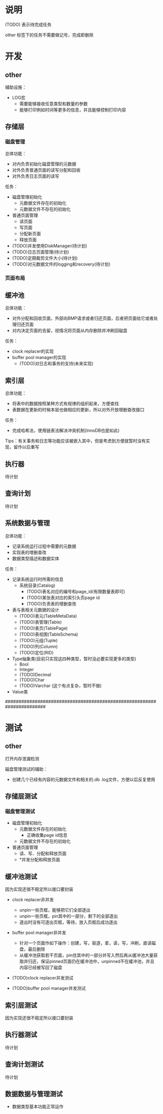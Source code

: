 # 说明

(TODO) 表示待完成任务

other 标签下的任务不需要做记号，完成即删除

# 开发

## other

辅助设施：
- LOG宏
  - 需要能够接收任意类型和数量的参数
  - 能够打印例如时间等更多的信息，并且能够控制打印内容

## 存储层

### 磁盘管理

总体功能：
- 对内负责初始化磁盘管理的元数据
- 对外负责普通页面的读写分配和回收
- 对外负责日志页面的读写

任务：
- 磁盘管理初始化
  - 元数据文件存在的初始化
  - 元数据文件不存在的初始化
- 普通页面管理
  - 读页面
  - 写页面
  - 分配新页面
  - 释放页面
- (TODO)并发使用DiskManager(待计划)
- (TODO)日志页面管理(待计划)
- (TODO)定期裁剪文件大小(待计划)
- (TODO)对元数据文件的logging和recovery(待计划)

### 页面布局

## 缓冲池

总体功能：
- 对外分配和回收页面，外部向BMP请求或者归还页面，后者把页面给它或者处理归还页面
- 对内决定页面的去留，视情况将页面从内存删除并冲刷回磁盘

任务：
- clock replacer的实现
- buffer pool manager的实现
   - (TODO)对日志和事务的支持(未来实现)

## 索引层

总体功能：
- 将表中的数据按照某种方式有规律的组织起来，方便查找
- 表数据在更新的时候本层也做相应的更新，所以对外开放增删查改接口

任务：
- 完成哈希法，使用链表法解决冲突机制(InnoDB也是如此)

Tips：有关事务和日志等功能应该被嵌入其中，但是考虑到方便就暂时没有实现，留作以后重写

## 执行器

待计划

## 查询计划

待计划

## 系统数据与管理

总体功能：
- 记录系统运行过程中需要的元数据
- 实现表的增删查改
- 数据类型描述和数据实体

任务：
- 记录系统运行时所需的信息
  - 系统目录(Catalog)
    - (TODO)表名对应的编号和page_id(有限数量表即可)
    - (TODO)某张表对应的索引头页page id
    - (TODO)负责表的增删查改
- 表与表相关元数据的设计
  - (TODO)表元(TableMetaData)
  - (TODO)表管理(Table)
  - (TODO)表页(TablePage)
  - (TODO)表视图(TableSchema)
  - (TODO)元组(Tuple)
  - (TODO)列(Column)
  - (TODO)定位(RID)
- Type抽象类(目前只实现这四种类型，暂时没必要实现更多的类型)
  - Bool
  - Integer
  - (TODO)Decimal
  - (TODO)Char
  - (TODO)Varchar (这个有点复杂，暂时不做)
- Value类

#######################################################################

# 测试

## other

打开内存泄漏检测

磁盘管理测试的辅助：
- 创建几个已经有内容的元数据文件和相关的.db .log文件，方便以后反复使用

## 存储层测试

### 磁盘管理测试

- 磁盘管理初始化
  - 元数据文件存在的初始化
    - 正确收集page id信息
  - 元数据文件不存在的初始化
- 普通页面管理
  - 读、写、分配和释放页面
  - *并发分配和释放页面 

## 缓冲池测试

因为实现还很不稳定所以接口要封装

- clock replacer非并发
  - unpin一些页框，能够把它们全部逐出
  - unpin一些页框，pin其中的一部分，剩下的全部逐出
  - 逐出时没有可逐出页框，等待，放入页框后成功逐出
- buffer pool manager非并发
  - 针对一个页面作如下操作：创建，写，驱逐，拿，读，写，冲刷，直读磁盘，最后删除
  - 从缓冲池获取若干页面，pin住其中的一部分并写入然后再从缓冲池大量获取并归还，保证pinned页面仍在缓冲池中，unpinned不在缓冲池，并且内容已经被写回了磁盘

- (TODO)clock replacer并发测试
- (TODO)buffer pool manager并发测试

## 索引层测试

因为实现还很不稳定所以接口要封装

## 执行器测试

待计划

## 查询计划测试

待计划

## 数据数据与管理测试

- 数据类型基本功能正常运作